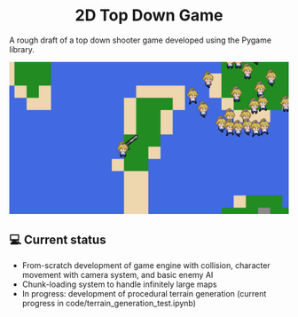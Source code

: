 <h1 align="center" id="title">2D Top Down Game</h1>

<p id="description">A rough draft of a top down shooter game developed using the Pygame library.</p>

![plot](./archive/screenshot2.png)

<h2>💻 Current status</h2>

- From-scratch development of game engine with collision, character movement with camera system, and basic enemy AI
- Chunk-loading system to handle infinitely large maps
- In progress: development of procedural terrain generation (current progress in code/terrain_generation_test.ipynb)